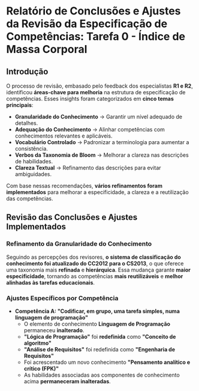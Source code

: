 # Relatório de Conclusões e Ajustes da Revisão da Especificação de Competências: Tarefa 0 - Índice de Massa Corporal

## **Introdução** 

O processo de revisão, embasado pelo feedback dos especialistas **R1 e R2**, identificou **áreas-chave para melhoria** na estrutura de especificação de competências. Esses insights foram categorizados em **cinco temas principais**:
- **Granularidade do Conhecimento** → Garantir um nível adequado de detalhes.
- **Adequação do Conhecimento** → Alinhar competências com conhecimentos relevantes e aplicáveis.
- **Vocabulário Controlado** → Padronizar a terminologia para aumentar a consistência.
- **Verbos da Taxonomia de Bloom** → Melhorar a clareza nas descrições de habilidades.
- **Clareza Textual** → Refinamento das descrições para evitar ambiguidades.

Com base nessas recomendações, **vários refinamentos foram implementados** para melhorar a especificidade, a clareza e a reutilização das competências.

## **Revisão das Conclusões e Ajustes Implementados**

### **Refinamento da Granularidade do Conhecimento**
Seguindo as percepções dos revisores, **o sistema de classificação do conhecimento foi atualizado do CC2012 para o CS2013**, o que oferece uma taxonomia mais **refinada** e **hierárquica**. Essa mudança garante **maior especificidade**, tornando as competências **mais reutilizáveis** e **melhor alinhadas às tarefas educacionais**.

### **Ajustes Específicos por Competência**

- **Competência A: "Codificar, em grupo, uma tarefa simples, numa linguagem de programação"**
  - O elemento de conhecimento **Linguagem de Programação** permaneceu **inalterado**.
  - **"Lógica de Programação"** foi **redefinida** como **"Conceito de algoritmo"**
  - **"Análise de Requisitos"** foi redefinida como **"Engenharia de Requisitos"**
  - Foi acrescentado um novo conhecimento **"Pensamento analítico e crítico (FPK)"**
  - As habilidades associadas aos componentes de conhecimento acima **permaneceram inalteradas**.


